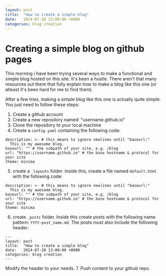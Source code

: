 ```yaml
---
layout: post
title:  "How to create a simple blog"
date:   2024-07-28 13:00:00 +0000
categories: blog creation
---
```


# Creating a simple blog on github pages

This morning i have been trying several ways to make a functional and simple blog hosted on this site. It's been a hustle. There aren't that many resources out there that fully explain how to make a blog like this one (or atleast it's been hard for me to find them). 

After a few tries, making a simple blog like this one is actually quite simple. You just need to follow these steps:
1. Create a github account
2. Create a new repository named: "username.github.io"
3. Clone the repository to your local machine
4. Create a ``config.yaml`` containing the following code:
````title: My Blog
description: >- # this means to ignore newlines until "baseurl:"
  This is my awesome blog.
baseurl: "" # the subpath of your site, e.g. /blog
url: "https://username.github.io" # the base hostname & protocol for your site
theme: minima
````
5. create a ``_layouts`` folder. Inside this, create a file named ``default.html`` with the following code:
````title: My Blog
description: >- # this means to ignore newlines until "baseurl:"
  This is my awesome blog.
baseurl: "" # the subpath of your site, e.g. /blog
url: "https://username.github.io" # the base hostname & protocol for your site
theme: minima
````
6. create ``_posts`` folder. Inside this create posts with the following name pattern: ``YYYY-post_name.md``. The posts must also include the following header:
````
---
layout: post
title:  "How to create a simple blog"
date:   2024-07-28 13:00:00 +0000
categories: blog creation
---
````
Modify the header to your needs.
7. Push content to your github repo.